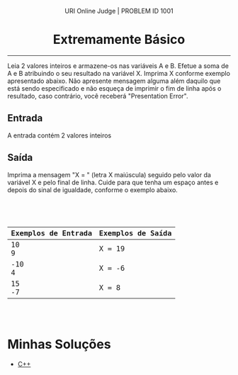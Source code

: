 <p align="center">URI Online Judge | PROBLEM ID 1001</p>
<h1 align="center">Extremamente Básico</h1>
<hr>

<p>
  Leia 2 valores inteiros e armazene-os nas variáveis A e B. Efetue a soma de A e B atribuindo o seu resultado na variável X. Imprima X conforme exemplo apresentado abaixo. Não apresente mensagem alguma além daquilo que está sendo especificado e não esqueça de imprimir o fim de linha após o resultado, caso contrário, você receberá "Presentation Error".
</p>

<h2>Entrada</h2>
<p>A entrada contém 2 valores inteiros</p>

<h2>Saída</h2>
<p>
  Imprima a mensagem "X = " (letra X maiúscula) seguido pelo valor da variável X e pelo final de linha. Cuide para que tenha um espaço antes e depois do sinal de igualdade, conforme o exemplo abaixo.
</p><br>

<code>
  <table width="100%">
    <thead>
      <th>Exemplos de Entrada</th>
      <th>Exemplos de Saída</th>
    </thead>
    <tbody>
      <tr>
        <td>10<br>9</td>
        <td>X = 19</td>
      </tr>
      <tr>
        <td>-10<br>4</td>
        <td>X = -6</td>
      </tr>
      <tr>
        <td>15<br>-7</td>
        <td>X = 8</td>
      </tr>
    </tbody>
  </table>
</code>

<br>
<h1>Minhas Soluções</h1>
<ul>
  <li><a href="./Main.cpp">C++</a></li>
</ul>